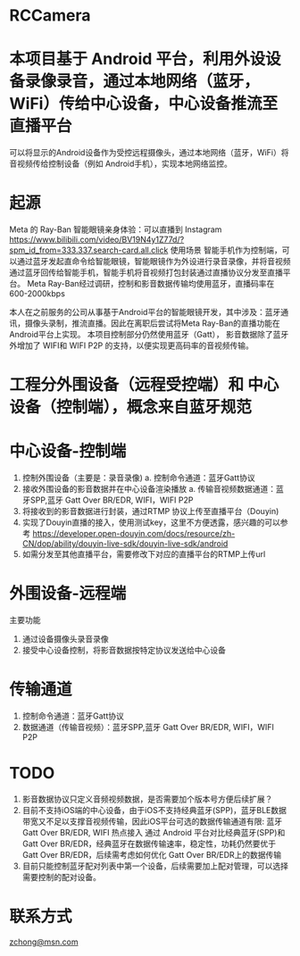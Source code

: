 # RCCamera
# 本项目基于 Android 平台，利用外设设备录像录音，通过本地网络（蓝牙，WiFi）传给中心设备，中心设备推流至直播平台
可以将显示的Android设备作为受控远程摄像头，通过本地网络（蓝牙，WiFi）将音视频传给控制设备（例如 Android手机），实现本地网络监控。

# 起源
Meta 的 Ray-Ban 智能眼镜亲身体验：可以直播到 Instagram
https://www.bilibili.com/video/BV19N4y1Z77d/?spm_id_from=333.337.search-card.all.click
使用场景
智能手机作为控制端，可以通过蓝牙发起直命令给智能眼镜，智能眼镜作为外设进行录音录像，并将音视频通过蓝牙回传给智能手机，智能手机将音视频打包封装通过直播协议分发至直播平台。
Meta Ray-Ban经过调研，控制和影音数据传输均使用蓝牙，直播码率在600-2000kbps

本人在之前服务的公司从事基于Android平台的智能眼镜开发，其中涉及：蓝牙通讯，摄像头录制，推流直播。因此在离职后尝试将Meta Ray-Ban的直播功能在Android平台上实现。
本项目控制部分仍然使用蓝牙（Gatt）， 影音数据除了蓝牙外增加了 WIFI和 WIFI P2P 的支持，以便实现更高码率的音视频传输。

# 工程分外围设备（远程受控端）和 中心设备（控制端），概念来自蓝牙规范
# 中心设备-控制端
1. 控制外围设备（主要是：录音录像)
    a. 控制命令通道：蓝牙Gatt协议
2. 接收外围设备的影音数据并在中心设备渲染播放
    a. 传输音视频数据通道：蓝牙SPP,蓝牙 Gatt Over BR/EDR, WIFI，WIFI P2P
3. 将接收到的影音数据进行封装，通过RTMP 协议上传至直播平台（Douyin)
4. 实现了Douyin直播的接入，使用测试key，这里不方便透露，感兴趣的可以参考
https://developer.open-douyin.com/docs/resource/zh-CN/dop/ability/douyin-live-sdk/douyin-live-sdk/android
5. 如需分发至其他直播平台，需要修改下对应的直播平台的RTMP上传url

# 外围设备-远程端
主要功能
1. 通过设备摄像头录音录像
2. 接受中心设备控制，将影音数据按特定协议发送给中心设备

# 传输通道
1. 控制命令通道：蓝牙Gatt协议
2. 数据通道（传输音视频）：蓝牙SPP,蓝牙 Gatt Over BR/EDR, WIFI，WIFI P2P

# TODO
1. 影音数据协议只定义音频视频数据，是否需要加个版本号方便后续扩展？
2. 目前不支持iOS端的中心设备，由于iOS不支持经典蓝牙(SPP)，蓝牙BLE数据带宽又不足以支撑音视频传输，因此iOS平台可选的数据传输通道有限: 蓝牙 Gatt Over BR/EDR, WIFI 热点接入
通过 Android 平台对比经典蓝牙(SPP)和Gatt Over BR/EDR，经典蓝牙在数据传输速率，稳定性，功耗仍然要优于Gatt Over BR/EDR，后续需考虑如何优化 Gatt Over BR/EDR上的数据传输
3. 目前只能控制蓝牙配对列表中第一个设备，后续需要加上配对管理，可以选择需要控制的配对设备。

# 联系方式
zchong@msn.com



